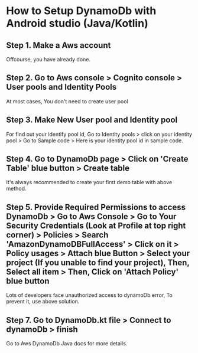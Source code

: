 
# How to Setup DynamoDb with Android studio (Java/Kotlin)
## Step 1. Make a Aws account 
Offcourse, you have already done.
## Step 2. Go to Aws console > Cognito console > User pools and Identity Pools 
At most cases, You don't need to create user pool
## Step 3. Make New User pool and Identity pool
For find out your identify pool id, Go to Identity pools > click on your identity pool > Go to Sample code > Here is your identity pool id in sample code.
## Step 4. Go to DynamoDb page > Click on 'Create Table' blue button > Create table 
It's always recommended to create your first demo table with above method. 
## Step 5. Provide Required Permissions to access DynamoDb > Go to Aws Console > Go to Your Security Credentials (Look at Profile at top right corner) >  Policies > Search 'AmazonDynamoDBFullAccess' > Click on it >  Policy usages > Attach blue Button > Select your project (If you unable to find your project), Then, Select all item > Then, Click on 'Attach Policy' blue button 
Lots of developers face unauthorized access to dynamoDb error, To prevent it, use above solution.
## Step 7. Go to DynamoDb.kt file > Connect to dynamoDb > finish
Go to Aws DynamoDb Java docs for more details.

